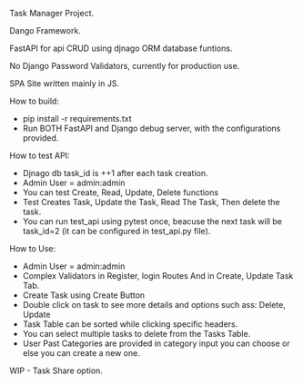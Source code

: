 Task Manager Project.

Dango Framework.

FastAPI for api CRUD using djnago ORM database funtions.

No Django Password Validators, currently for production use.

SPA Site written mainly in JS.

How to build:
- pip install -r requirements.txt
- Run BOTH FastAPI and Django debug server, with the configurations provided.

How to test API:
- Djnago db task_id is ++1 after each task creation.
- Admin User = admin:admin
- You can test Create, Read, Update, Delete functions
- Test Creates Task, Update the Task, Read The Task, Then delete the task.
- You can run test_api using pytest once, beacuse the next task will be task_id=2 (it can be configured in test_api.py file). 


How to Use:
- Admin User = admin:admin
- Complex Validators in Register, login Routes And in Create, Update Task Tab.
- Create Task using Create Button
- Double click on task to see more details and options such ass: Delete, Update
- Task Table can be sorted while clicking specific headers.
- You can select multiple tasks to delete from the Tasks Table.
- User Past Categories are provided in category input you can choose or else you can create a new one.


WIP - Task Share option.
